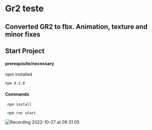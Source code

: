 # Gr2 teste
## Converted GR2 to fbx. Animation, texture and minor fixes

## Start Project
#### prerequisite/necessary
npm installed
````
npm 8.1.0
````
#### Commands
````
 npm install
````

````
 npm run start
````
![Recording 2022-10-27 at 09 31 05](https://user-images.githubusercontent.com/19413241/198285007-fe6bc812-17e5-4126-85bf-7446b01d07ea.gif)

